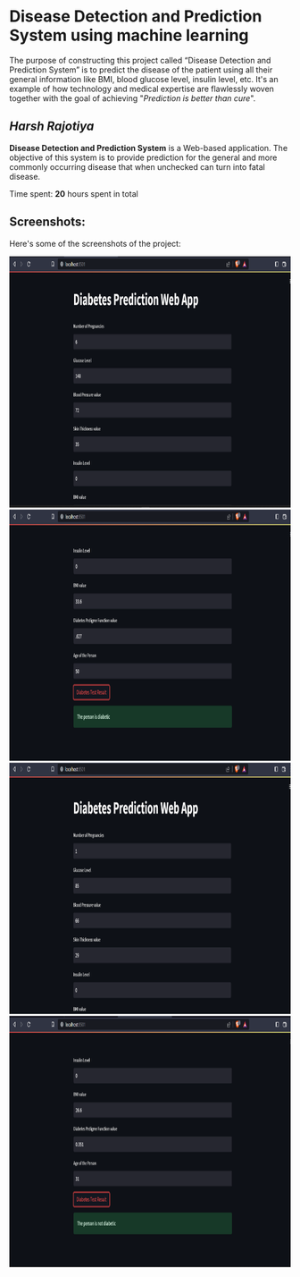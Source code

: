 # Disease Detection and Prediction System using machine learning
The purpose of constructing this project called “Disease Detection and Prediction System” is to predict the disease of the patient using all their general information like BMI, blood glucose level, insulin level, etc. It's an example of how technology and medical expertise are flawlessly woven together with the goal of achieving "*Prediction is better than cure*".


## *Harsh Rajotiya*

**Disease Detection and Prediction System** is a Web-based application. The objective of this system is to provide prediction for the general and more commonly occurring disease that when unchecked can turn into fatal disease.

Time spent: **20** hours spent in total

## Screenshots:

Here's some of the screenshots of the project:

<img src='https://github.com/harsh-rajotiya/disease-detection-and-prediction-system/blob/main/1.png' width="800" height="450"/>
<img src='https://github.com/harsh-rajotiya/disease-detection-and-prediction-system/blob/main/2.png' width="800" height="450"/>
<img src='https://github.com/harsh-rajotiya/disease-detection-and-prediction-system/blob/main/3.png' width="800" height="450"/>
<img src='https://github.com/harsh-rajotiya/disease-detection-and-prediction-system/blob/main/4.png' width="800" height="450"/>
